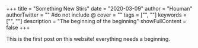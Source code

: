 +++
title = "Something New Stirs"
date = "2020-03-09"
author = "Houman"
authorTwitter = "" #do not include @
cover = ""
tags = ["", ""]
keywords = ["", ""]
description = "The beginning of the beginning"
showFullContent = false
+++

This is the first post on this website! everything needs a beginning.
